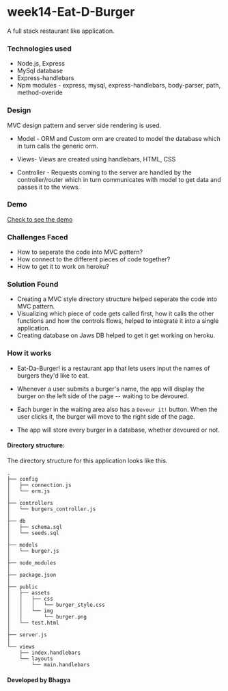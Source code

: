 # week14-Eat-D-Burger
A full stack restaurant like application.

### Technologies used
* Node.js, Express
* MySql database
* Express-handlebars
* Npm modules - express, mysql, express-handlebars, body-parser, path, method-overide

### Design
MVC design pattern and server side rendering is used. 

* Model - ORM and Custom orm are created to model the database which in turn calls the generic orm.

* Views- Views are created using handlebars, HTML, CSS

* Controller - Requests coming to the server are handled by the controller/router which in turn communicates with model to get data and passes it to the views. 

### Demo
[Check to see the demo](https://guarded-reef-93870.herokuapp.com/)

### Challenges Faced

* How to seperate the code into MVC pattern?
* How connect to the different pieces of code together?
* How to get it to work on heroku?

### Solution Found

* Creating a MVC style directory structure helped seperate the code into MVC pattern.
* Visualizing which piece of code gets called first, how it calls the other functions and how the controls flows, helped to integrate it into a single application.
* Creating database on Jaws DB helped to get it get working on heroku.

### How it works

* Eat-Da-Burger! is a restaurant app that lets users input the names of burgers they'd like to eat.

* Whenever a user submits a burger's name, the app will display the burger on the left side of the page -- waiting to be devoured.

* Each burger in the waiting area also has a `Devour it!` button. When the user clicks it, the burger will move to the right side of the page.

* The app will store every burger in a database, whether devoured or not.

#### Directory structure:
The directory structure for this application looks like this.
```
.
├── config
│   ├── connection.js
│   └── orm.js
│ 
├── controllers
│   └── burgers_controller.js
│
├── db
│   ├── schema.sql
│   └── seeds.sql
│
├── models
│   └── burger.js
│ 
├── node_modules
│ 
├── package.json
│
├── public
│   ├── assets
│   │   ├── css
│   │   │   └── burger_style.css
│   │   └── img
│   │       └── burger.png
│   └── test.html
│
├── server.js
│
└── views
    ├── index.handlebars
    └── layouts
        └── main.handlebars
```



#### Developed by Bhagya